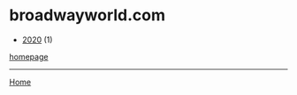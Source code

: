 # broadwayworld.com

  * [2020](./broadwayworld-com-2020.md) (1)

[homepage](https://www.broadwayworld.com/)

----

[Home](../index.md)

